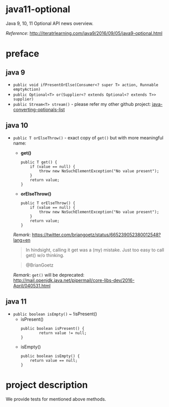 # java11-optional
Java 9, 10, 11 Optional API news overview.

_Reference_: http://iteratrlearning.com/java9/2016/09/05/java9-optional.html

# preface
## java 9
* `public void ifPresentOrElse(Consumer<? super T> action, Runnable emptyAction)`
* `public Optional<T> or(Supplier<? extends Optional<? extends T>> supplier)`
* `public Stream<T> stream()` - please refer my other github project:
[java-converting-optionals-list](https://github.com/mtumilowicz/java-converting-optionals-list)

## java 10
* `public T orElseThrow()` - exact copy of `get()` but with more
meaningful name:
    * **get()**
        ```
        public T get() {
            if (value == null) {
                throw new NoSuchElementException("No value present");
            }
            return value;
        }    
        ```
    * **orElseThrow()**
        ```
        public T orElseThrow() {
            if (value == null) {
                throw new NoSuchElementException("No value present");
            }
            return value;
        }    
        ```
    _Remark_: https://twitter.com/briangoetz/status/665239052380012548?lang=en
    > In hindsight, calling it get was a (my) mistake. 
    Just too easy to call get() w/o thinking.
    
    > @BrianGoetz
    
    _Remark_: `get()` will be deprecated: http://mail.openjdk.java.net/pipermail/core-libs-dev/2016-April/040531.html

## java 11
* `public boolean isEmpty()` ~ !isPresent()
    * isPresent()
        ```
        public boolean isPresent() {
                return value != null;
        }
        ```
    * isEmpty()
        ```
        public boolean isEmpty() {
            return value == null;
        }
        ```

# project description
We provide tests for mentioned above methods.